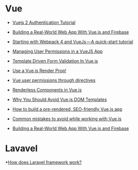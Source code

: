 # Vue

* [Vuejs 2 Authentication Tutorial](https://auth0.com/blog/vuejs2-authentication-tutorial/)

* [Building a Real-World Web App With Vue.js and Firebase](https://savvyapps.com/blog/definitive-guide-building-web-app-vuejs-firebase)

* [Starting with Webpack 4 and VueJs — A quick-start tutorial](https://medium.com/@nupoor_neha/starting-with-webpack-4-and-vuejs-a-quick-start-tutorial-4a244410d55e)

* [Managing User Permissions in a VueJS App](https://vuejsdevelopers.quora.com/Managing-User-Permissions-in-a-VueJS-App?utm_content=buffer563c1&utm_medium=social&utm_source=facebook.com&utm_campaign=buffer)

* [Template Driven Form Validation In Vue.js](https://scotch.io/tutorials/template-driven-form-validation-in-vuejs?utm_source=spotim&utm_medium=spotim_recirculation&spotim_referrer=recirculation)

* [Use a Vue.js Render Prop!](https://medium.com/js-dojo/use-a-vue-js-render-prop-98880bc44e05)

* [Vue user permissions through directives
](https://codeburst.io/reusable-vue-directives-v-can-753bf54e563f)

* [Renderless Components in Vue.js](https://adamwathan.me/renderless-components-in-vuejs/)

* [Why You Should Avoid Vue.js DOM Templates](https://vuejsdevelopers.com/2017/09/17/vue-js-avoid-dom-templates/)

* [How to build a pre-rendered, SEO-friendly Vue.js app](https://school.geekwall.in/p/HJAGkvUfG/how-to-build-a-pre-rendered-seo-friendly-vue-js-app)

* [Common mistakes to avoid while working with Vue.js](https://school.geekwall.in/p/B1HObY4iG/common-mistakes-to-avoid-while-working-with-vue-js)

* [Building a Real-World Web App With Vue.js and Firebase](https://savvyapps.com/blog/definitive-guide-building-web-app-vuejs-firebase)

# Lavavel

*[How does Laravel framework work?](https://www.wedidknow.xyz/2017/03/how-does-laravel-framework-work.html)
